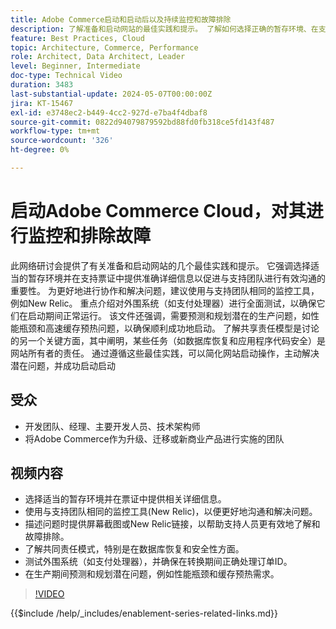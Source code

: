 ```yaml
---
title: Adobe Commerce启动和启动后以及持续监控和故障排除
description: 了解准备和启动网站的最佳实践和提示。 了解如何选择正确的暂存环境、在支持工单中提供相关详细信息，以及使用与支持团队相同的监控工具更好地通信。
feature: Best Practices, Cloud
topic: Architecture, Commerce, Performance
role: Architect, Data Architect, Leader
level: Beginner, Intermediate
doc-type: Technical Video
duration: 3483
last-substantial-update: 2024-05-07T00:00:00Z
jira: KT-15467
exl-id: e3748ec2-b449-4cc2-927d-e7ba4f4dbaf8
source-git-commit: 0822d94079879592bd88fd0fb318ce5fd143f487
workflow-type: tm+mt
source-wordcount: '326'
ht-degree: 0%

---
```


# 启动Adobe Commerce Cloud，对其进行监控和排除故障

此网络研讨会提供了有关准备和启动网站的几个最佳实践和提示。 它强调选择适当的暂存环境并在支持票证中提供准确详细信息以促进与支持团队进行有效沟通的重要性。 为更好地进行协作和解决问题，建议使用与支持团队相同的监控工具，例如New Relic。 重点介绍对外围系统（如支付处理器）进行全面测试，以确保它们在启动期间正常运行。 该文件还强调，需要预测和规划潜在的生产问题，如性能瓶颈和高速缓存预热问题，以确保顺利成功地启动。 了解共享责任模型是讨论的另一个关键方面，其中阐明，某些任务（如数据库恢复和应用程序代码安全）是网站所有者的责任。 通过遵循这些最佳实践，可以简化网站启动操作，主动解决潜在问题，并成功启动启动

## 受众

* 开发团队、经理、主要开发人员、技术架构师
* 将Adobe Commerce作为升级、迁移或新商业产品进行实施的团队

## 视频内容

* 选择适当的暂存环境并在票证中提供相关详细信息。
* 使用与支持团队相同的监控工具(New Relic)，以便更好地沟通和解决问题。
* 描述问题时提供屏幕截图或New Relic链接，以帮助支持人员更有效地了解和故障排除。
* 了解共同责任模式，特别是在数据库恢复和安全性方面。
* 测试外围系统（如支付处理器），并确保在转换期间正确处理订单ID。
* 在生产期间预测和规划潜在问题，例如性能瓶颈和缓存预热需求。


>[!VIDEO](https://video.tv.adobe.com/v/3428990?learn=on)

{{$include /help/_includes/enablement-series-related-links.md}}
